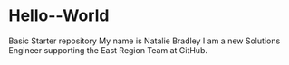 # Hello--World
Basic Starter repository
My name is Natalie Bradley I am a new Solutions Engineer supporting the East Region Team at GitHub.
